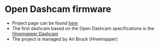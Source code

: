 # Open Dashcam firmware
 

* Project page can be found [here](https://docs.hivemapper.com/main-concepts/open-dashcam)
* The first dashcam based on the Open Dashcam specifications is the [Hivemapper Dashcam](https://hivemapper.com/hivemapper-dashcam)
* The project is managed by Ari Bruck (Hivemapper)


